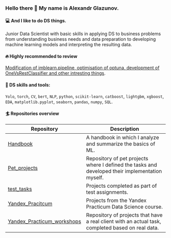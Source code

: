 ### Hello there 👋 My name is Alexandr Glazunov.

#### 💻 And I like to do DS things.

Junior Data Scientist with basic skills in applying DS to business problems from understanding business needs and data preparation to developing machine learning models and interpreting the resulting data.

#### 🔥 Highly recommended to review
[Modification of imblearn.pipeline, optimisation of optuna, development of OneVsRestClassifier and other intresting things](https://github.com/pzae/Pet_projects/blob/main/Pet_OOP/notebooks/Pet_OOP.ipynb).

#### 🔧 DS skills and tools:

`Yolo`, `torch`, `CV`, `bert`, `NLP`, `python`, `scikit-learn`, `catboost`, `lightgbm`, `xgboost`, `EDA`, `matplotlib.pyplot`, `seaborn`, `pandas`, `numpy`, `SQL`.

#### 🏄 Repositories overview

| Repository | Description                                                   |
| ---------- | ------------------------------------------------------------- |
| [Handbook](https://github.com/pzae/Handbook)   | A handbook in which I analyze and summarize the basics of ML. |
| [Pet_projects](https://github.com/pzae/Pet_projects) | Repository of pet projects where I defined the tasks and developed their implementation myself. |
| [test_tasks](https://github.com/pzae/test_tasks) | Projects completed as part of test assignments. |
| [Yandex_Pracitcum](https://github.com/pzae/Yandex_Pracitcum) | Projects from the Yandex Practicum Data Science course. |
| [Yandex_Practicum_workshops](https://github.com/pzae/Yandex_Practicum_workshops/tree/main) | Repository of projects that have a real client with an actual task, completed based on real data. |


<!--
**pzae/pzae** is a ✨ _special_ ✨ repository because its `README.md` (this file) appears on your GitHub profile.

Here are some ideas to get you started:

- 🔭 I’m currently working on ...
- 🌱 I’m currently learning ...
- 👯 I’m looking to collaborate on ...
- 🤔 I’m looking for help with ...
- 💬 Ask me about ...
- 📫 How to reach me: ...
- 😄 Pronouns: ...
- ⚡ Fun fact: ...
-->
